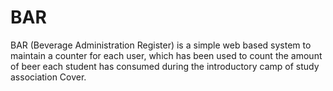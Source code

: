 BAR
===
BAR (Beverage Administration Register) is a simple web based system to maintain a counter for each user, which has been used to count the amount of beer each student has consumed during the introductory camp of study association Cover.
